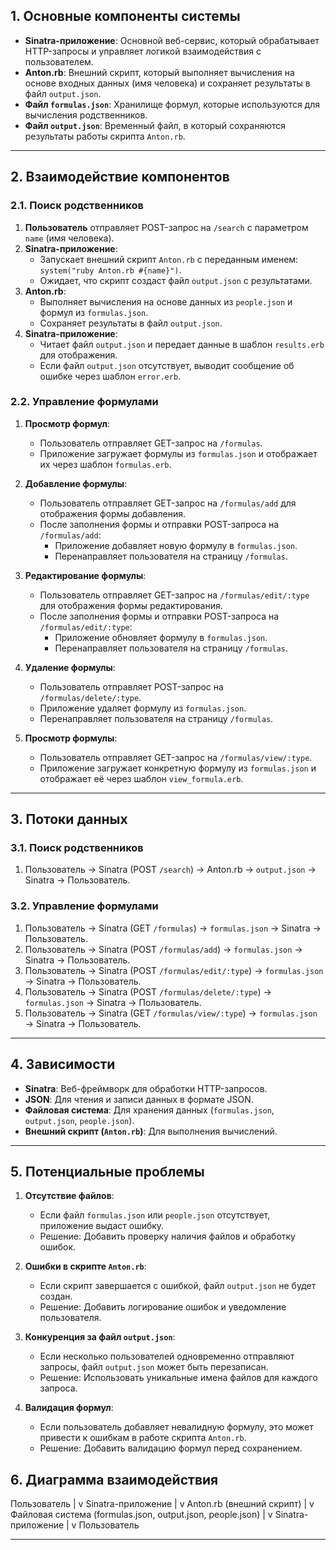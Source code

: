 ## 1. **Основные компоненты системы**
- **Sinatra-приложение**: Основной веб-сервис, который обрабатывает HTTP-запросы и управляет логикой взаимодействия с пользователем.
- **Anton.rb**: Внешний скрипт, который выполняет вычисления на основе входных данных (имя человека) и сохраняет результаты в файл `output.json`.
- **Файл `formulas.json`**: Хранилище формул, которые используются для вычисления родственников.
- **Файл `output.json`**: Временный файл, в который сохраняются результаты работы скрипта `Anton.rb`.

---

## 2. **Взаимодействие компонентов**

### **2.1. Поиск родственников**
1. **Пользователь** отправляет POST-запрос на `/search` с параметром `name` (имя человека).
2. **Sinatra-приложение**:
   - Запускает внешний скрипт `Anton.rb` с переданным именем: `system("ruby Anton.rb #{name}")`.
   - Ожидает, что скрипт создаст файл `output.json` с результатами.
3. **Anton.rb**:
   - Выполняет вычисления на основе данных из `people.json` и формул из `formulas.json`.
   - Сохраняет результаты в файл `output.json`.
4. **Sinatra-приложение**:
   - Читает файл `output.json` и передает данные в шаблон `results.erb` для отображения.
   - Если файл `output.json` отсутствует, выводит сообщение об ошибке через шаблон `error.erb`.

### **2.2. Управление формулами**
1. **Просмотр формул**:
   - Пользователь отправляет GET-запрос на `/formulas`.
   - Приложение загружает формулы из `formulas.json` и отображает их через шаблон `formulas.erb`.

2. **Добавление формулы**:
   - Пользователь отправляет GET-запрос на `/formulas/add` для отображения формы добавления.
   - После заполнения формы и отправки POST-запроса на `/formulas/add`:
     - Приложение добавляет новую формулу в `formulas.json`.
     - Перенаправляет пользователя на страницу `/formulas`.

3. **Редактирование формулы**:
   - Пользователь отправляет GET-запрос на `/formulas/edit/:type` для отображения формы редактирования.
   - После заполнения формы и отправки POST-запроса на `/formulas/edit/:type`:
     - Приложение обновляет формулу в `formulas.json`.
     - Перенаправляет пользователя на страницу `/formulas`.

4. **Удаление формулы**:
   - Пользователь отправляет POST-запрос на `/formulas/delete/:type`.
   - Приложение удаляет формулу из `formulas.json`.
   - Перенаправляет пользователя на страницу `/formulas`.

5. **Просмотр формулы**:
   - Пользователь отправляет GET-запрос на `/formulas/view/:type`.
   - Приложение загружает конкретную формулу из `formulas.json` и отображает её через шаблон `view_formula.erb`.

---

## 3. **Потоки данных**

### **3.1. Поиск родственников**
1. Пользователь → Sinatra (POST `/search`) → Anton.rb → `output.json` → Sinatra → Пользователь.

### **3.2. Управление формулами**
1. Пользователь → Sinatra (GET `/formulas`) → `formulas.json` → Sinatra → Пользователь.
2. Пользователь → Sinatra (POST `/formulas/add`) → `formulas.json` → Sinatra → Пользователь.
3. Пользователь → Sinatra (POST `/formulas/edit/:type`) → `formulas.json` → Sinatra → Пользователь.
4. Пользователь → Sinatra (POST `/formulas/delete/:type`) → `formulas.json` → Sinatra → Пользователь.
5. Пользователь → Sinatra (GET `/formulas/view/:type`) → `formulas.json` → Sinatra → Пользователь.

---

## 4. **Зависимости**
- **Sinatra**: Веб-фреймворк для обработки HTTP-запросов.
- **JSON**: Для чтения и записи данных в формате JSON.
- **Файловая система**: Для хранения данных (`formulas.json`, `output.json`, `people.json`).
- **Внешний скрипт (`Anton.rb`)**: Для выполнения вычислений.

---

## 5. **Потенциальные проблемы**
1. **Отсутствие файлов**:
   - Если файл `formulas.json` или `people.json` отсутствует, приложение выдаст ошибку.
   - Решение: Добавить проверку наличия файлов и обработку ошибок.

2. **Ошибки в скрипте `Anton.rb`**:
   - Если скрипт завершается с ошибкой, файл `output.json` не будет создан.
   - Решение: Добавить логирование ошибок и уведомление пользователя.

3. **Конкуренция за файл `output.json`**:
   - Если несколько пользователей одновременно отправляют запросы, файл `output.json` может быть перезаписан.
   - Решение: Использовать уникальные имена файлов для каждого запроса.

4. **Валидация формул**:
   - Если пользователь добавляет невалидную формулу, это может привести к ошибкам в работе скрипта `Anton.rb`.
   - Решение: Добавить валидацию формул перед сохранением.



## 6. **Диаграмма взаимодействия**

Пользователь
    |
    v
Sinatra-приложение
    |
    v
Anton.rb (внешний скрипт)
    |
    v
Файловая система (formulas.json, output.json, people.json)
    |
    v
Sinatra-приложение
    |
    v
Пользователь


---
